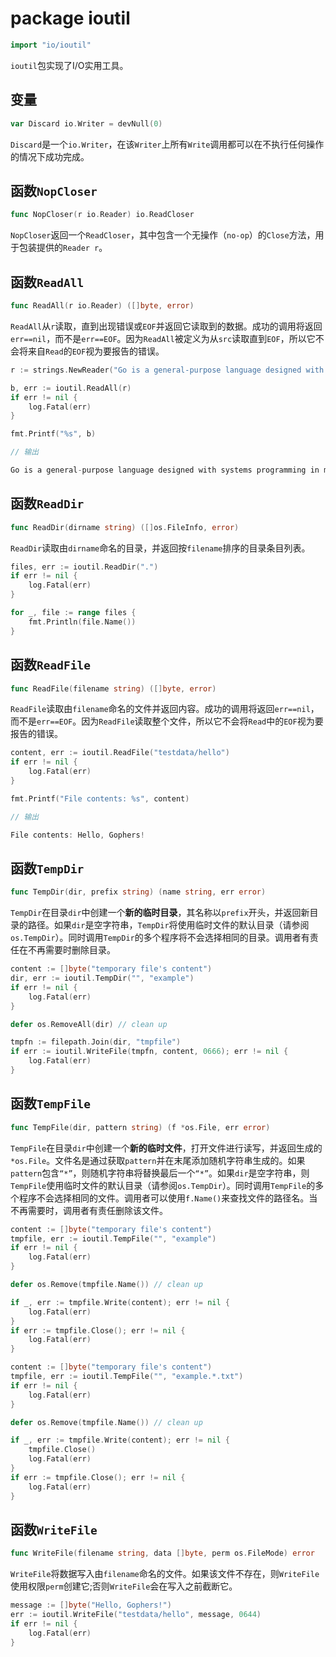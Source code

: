 # package ioutil

```go
import "io/ioutil"
```

`ioutil`包实现了I/O实用工具。

## 变量

```go
var Discard io.Writer = devNull(0)
```

`Discard`是一个`io.Writer`，在该`Writer`上所有`Write`调用都可以在不执行任何操作的情况下成功完成。

## 函数`NopCloser`

```go
func NopCloser(r io.Reader) io.ReadCloser
```

`NopCloser`返回一个`ReadCloser`，其中包含一个无操作（`no-op`）的`Close`方法，用于包装提供的`Reader r`。

## 函数`ReadAll`

```go
func ReadAll(r io.Reader) ([]byte, error)
```

`ReadAll`从`r`读取，直到出现错误或`EOF`并返回它读取到的数据。成功的调用将返回`err==nil`，而不是`err==EOF`。因为`ReadAll`被定义为从`src`读取直到`EOF`，所以它不会将来自`Read`的`EOF`视为要报告的错误。

```go
r := strings.NewReader("Go is a general-purpose language designed with systems programming in mind.")

b, err := ioutil.ReadAll(r)
if err != nil {
    log.Fatal(err)
}

fmt.Printf("%s", b)

// 输出

Go is a general-purpose language designed with systems programming in mind.
```

## 函数`ReadDir`

```go
func ReadDir(dirname string) ([]os.FileInfo, error)
```

`ReadDir`读取由`dirname`命名的目录，并返回按`filename`排序的目录条目列表。

```go
files, err := ioutil.ReadDir(".")
if err != nil {
    log.Fatal(err)
}

for _, file := range files {
    fmt.Println(file.Name())
}
```

## 函数`ReadFile`

```go
func ReadFile(filename string) ([]byte, error)
```

`ReadFile`读取由`filename`命名的文件并返回内容。成功的调用将返回`err==nil`，而不是`err==EOF`。因为`ReadFile`读取整个文件，所以它不会将`Read`中的`EOF`视为要报告的错误。

```go
content, err := ioutil.ReadFile("testdata/hello")
if err != nil {
    log.Fatal(err)
}

fmt.Printf("File contents: %s", content)

// 输出

File contents: Hello, Gophers!
```

## 函数`TempDir`

```go
func TempDir(dir, prefix string) (name string, err error)
```

`TempDir`在目录`dir`中创建一个**新的临时目录**，其名称以`prefix`开头，并返回新目录的路径。如果`dir`是空字符串，`TempDir`将使用临时文件的默认目录（请参阅`os.TempDir`）。同时调用`TempDir`的多个程序将不会选择相同的目录。调用者有责任在不再需要时删除目录。

```go
content := []byte("temporary file's content")
dir, err := ioutil.TempDir("", "example")
if err != nil {
    log.Fatal(err)
}

defer os.RemoveAll(dir) // clean up

tmpfn := filepath.Join(dir, "tmpfile")
if err := ioutil.WriteFile(tmpfn, content, 0666); err != nil {
    log.Fatal(err)
}
```

## 函数`TempFile`

```go
func TempFile(dir, pattern string) (f *os.File, err error)
```

`TempFile`在目录`dir`中创建一个**新的临时文件**，打开文件进行读写，并返回生成的`*os.File`。文件名是通过获取`pattern`并在末尾添加随机字符串生成的。如果`pattern`包含`“*”`，则随机字符串将替换最后一个`“*”`。如果`dir`是空字符串，则`TempFile`使用临时文件的默认目录（请参阅`os.TempDir`）。同时调用`TempFile`的多个程序不会选择相同的文件。调用者可以使用`f.Name()`来查找文件的路径名。当不再需要时，调用者有责任删除该文件。

```go
content := []byte("temporary file's content")
tmpfile, err := ioutil.TempFile("", "example")
if err != nil {
    log.Fatal(err)
}

defer os.Remove(tmpfile.Name()) // clean up

if _, err := tmpfile.Write(content); err != nil {
    log.Fatal(err)
}
if err := tmpfile.Close(); err != nil {
    log.Fatal(err)
}
```

```go
content := []byte("temporary file's content")
tmpfile, err := ioutil.TempFile("", "example.*.txt")
if err != nil {
    log.Fatal(err)
}

defer os.Remove(tmpfile.Name()) // clean up

if _, err := tmpfile.Write(content); err != nil {
    tmpfile.Close()
    log.Fatal(err)
}
if err := tmpfile.Close(); err != nil {
    log.Fatal(err)
}
```

## 函数`WriteFile`

```go
func WriteFile(filename string, data []byte, perm os.FileMode) error
```

`WriteFile`将数据写入由`filename`命名的文件。如果该文件不存在，则`WriteFile`使用权限`perm`创建它;否则`WriteFile`会在写入之前截断它。

```go
message := []byte("Hello, Gophers!")
err := ioutil.WriteFile("testdata/hello", message, 0644)
if err != nil {
    log.Fatal(err)
}
```
